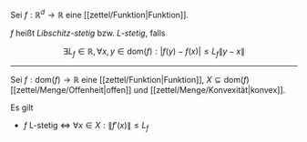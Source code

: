 Sei $f : \mathbb{R}^d \to \mathbb{R}$ eine [[zettel/Funktion|Funktion]].

$f$ heißt *Libschitz-stetig* bzw. *L-stetig*, falls

$$
	\exists L_f \in \mathbb{R}, \forall x, y \in \text{dom}(f) : |f(y) - f(x)| \le L_f \| y - x \|
$$

---

Sei $f : \text{dom}(f) \to \mathbb{R}$ eine [[zettel/Funktion|Funktion]], $X \subseteq \text{dom}(f)$ [[zettel/Menge/Offenheit|offen]] und [[zettel/Menge/Konvexität|konvex]].

Es gilt
- $f$ L-stetig $\iff$ $\forall x \in X : \| f'(x) \| \le L_f$